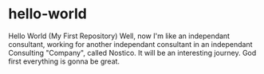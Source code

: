 # hello-world
Hello World (My First Repository)
Well, now I'm like an independant consultant, working for another independant consultant in an independant Consulting "Company", called Nostico. It will be an interesting journey. God first everything is gonna be great.

